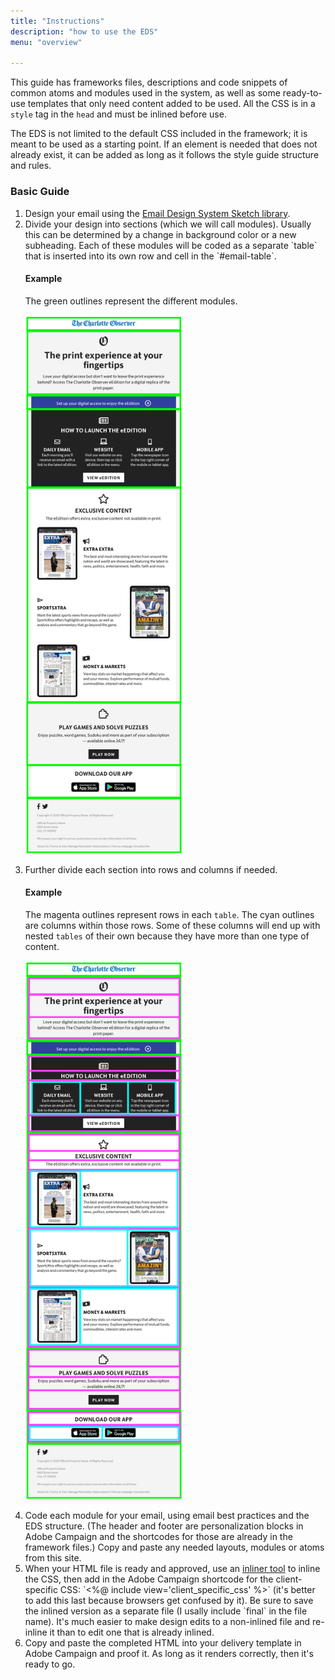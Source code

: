 ```yaml
---
title: "Instructions"
description: "how to use the EDS"
menu: "overview"

---
```


This guide has frameworks files, descriptions and code snippets of common atoms and modules used in the system, as well as some ready-to-use templates that only need content added to be used. All the CSS is in a `style` tag in the `head` and must be inlined before use.

The EDS is not limited to the default CSS included in the framework; it is meant to be used as a starting point. If an element is needed that does not already exist, it can be added as long as it follows the style guide structure and rules.

### Basic Guide
<ol>
<li>Design your email using the <a href="https://www.sketch.com/s/c087e533-60f4-428c-9880-02d982ec41bb" target="_blank">Email Design System Sketch library</a>.</li>
<li>Divide your design into sections (which we will call modules). Usually this can be determined by a change in background color or a new subheading. Each of these modules will be coded as a separate `table` that is inserted into its own row and cell in the `#email-table`.</li>

#### Example
The green outlines represent the different modules.<br><br>
<img src="/img/email/email-sections.png" width="250"><br>
<li>Further divide each section into rows and columns if needed.</li>

#### Example
The magenta outlines represent rows in each `table`. The cyan outlines are columns within those rows. Some of these columns will end up with nested `tables` of their own because they have more than one type of content.<br><br>
<img src="/img/email/email-subsections.png" width="250"><br>
<li>Code each module for your email, using email best practices and the EDS structure. (The header and footer are personalization blocks in Adobe Campaign and the shortcodes for those are already in the framework files.) Copy and paste any needed layouts, modules or atoms from this site.</li>
<li>When your HTML file is ready and approved, use an <a href="https://htmlemail.io/inline/" target="_blank">inliner tool</a> to inline the CSS, then add in the Adobe Campaign shortcode for the client-specific CSS: `<%@ include view='client_specific_css' %>` (it's better to add this last because browsers get confused by it). Be sure to save the inlined version as a separate file (I usally include `final` in the file name). It's much easier to make design edits to a non-inlined file and re-inline it than to edit one that is already inlined.</li>
<li>Copy and paste the completed HTML into your delivery template in Adobe Campaign and proof it. As long as it renders correctly, then it's ready to go.</li>
